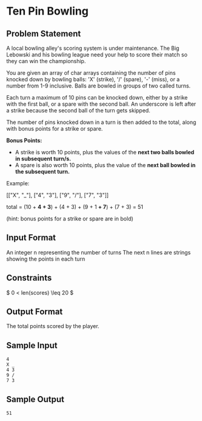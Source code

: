 # Ten Pin Bowling

## Problem Statement

A local bowling alley's scoring system is under maintenance. The Big Lebowski and his bowling league need your help to score their match so they can win the championship.

You are given an array of char arrays containing the number of pins knocked down by bowling balls: 'X' (strike), '/' (spare), '-' (miss), or a number from 1-9 inclusive. Balls are bowled in groups of two called turns.

Each turn a maximum of 10 pins can be knocked down, either by a strike with the first ball, or a spare with the second ball. An underscore is left after a strike because the second ball of the turn gets skipped.

The number of pins knocked down in a turn is then added to the total, along with bonus points for a strike or spare.

**Bonus Points:**

- A strike is worth 10 points, plus the values of the **next two balls bowled in subsequent turn/s.**
- A spare is also worth 10 points, plus the value of the **next ball bowled in the subsequent turn.**

Example:

[["X", "_"], ["4", "3"], ["9", "/"], ["7", "3"]]

total = (10 + **4 + 3**) + (4 + 3) + (9 + 1 **+ 7**) + (7 + 3) = 51

(hint: bonus points for a strike or spare are in bold)

## Input Format

An integer n representing the number of turns
The next n lines are strings showing the points in each turn

## Constraints

$
0 < len(scores) \leq 20
$


## Output Format
The total points scored by the player.

## Sample Input

```
4
X _
4 3
9 /
7 3
```

## Sample Output

```
51
```

